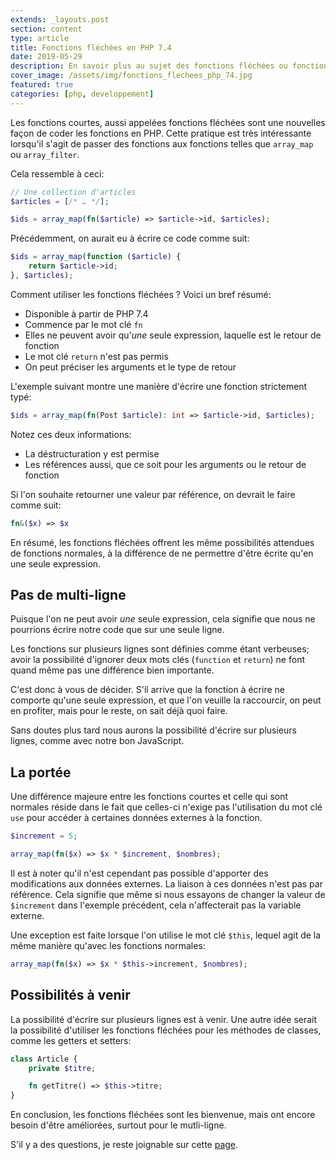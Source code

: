 ```yaml
---
extends: _layouts.post
section: content
type: article
title: Fonctions fléchées en PHP 7.4
date: 2019-05-29
description: En savoir plus au sujet des fonctions fléchées ou fonctions courtes, fonctionnalité à venir
cover_image: /assets/img/fonctions_flechees_php_74.jpg
featured: true
categories: [php, developpement]
---
```


Les fonctions courtes, aussi appelées fonctions fléchées sont une nouvelles façon de coder les fonctions en PHP. Cette pratique est très intéressante lorsqu'il s'agit de passer des fonctions aux fonctions telles que  `array_map`  ou  `array_filter`.

Cela ressemble à ceci:

```php
// Une collection d'articles
$articles = [/* … */];

$ids = array_map(fn($article) => $article->id, $articles);
```

Précédemment, on aurait eu à écrire ce code comme suit:

```php
$ids = array_map(function ($article) {
    return $article->id;
}, $articles);
```

Comment utiliser les fonctions fléchées ? Voici un bref résumé:

-   Disponible à partir de PHP 7.4
-   Commence par le mot clé `fn`
-   Elles ne peuvent avoir qu'_une_ seule expression, laquelle est le retour de fonction
-   Le mot clé `return` n'est pas permis
-   On peut préciser les arguments et le type de retour

L'exemple suivant montre une manière d'écrire une fonction strictement typé:

```php
$ids = array_map(fn(Post $article): int => $article->id, $articles);
```

Notez ces deux informations:

-   La déstructuration y est permise
-   Les références aussi, que ce soit pour les arguments ou le retour de fonction

Si l'on souhaite retourner une valeur par référence, on devrait le faire comme suit:

```php
fn&($x) => $x
```

En résumé, les fonctions fléchées offrent les même possibilités attendues de fonctions normales, à la différence de ne permettre d'être écrite qu'en une seule expression.

## Pas de multi-ligne

Puisque l'on ne peut avoir _une_ seule expression, cela signifie que nous ne pourrions écrire notre code que sur une seule ligne.

Les fonctions sur plusieurs lignes sont définies comme étant verbeuses; avoir la possibilité d'ignorer deux mots clés (`function` et `return`) ne font quand même pas une différence bien importante.

C'est donc à vous de décider. S'il arrive que la fonction à écrire ne comporte qu'une seule expression, et que l'on veuille la raccourcir, on peut en profiter, mais pour le reste, on sait déjà quoi faire.

Sans doutes plus tard nous aurons la possibilité d'écrire sur plusieurs lignes, comme avec notre bon JavaScript.

## La portée

Une différence majeure entre les fonctions courtes et celle qui sont normales réside dans le fait que celles-ci n'exige pas l'utilisation du mot clé `use` pour accéder à certaines données externes à la fonction.

```php
$increment = 5;

array_map(fn($x) => $x * $increment, $nombres);
```

Il est à noter qu'il n'est cependant pas possible d'apporter des modifications aux données externes. La liaison à ces données n'est pas par référence. Cela signifie que même si nous essayons de changer la valeur de `$increment` dans l'exemple précédent, cela n'affecterait pas la variable externe.

Une exception est faite lorsque l'on utilise le mot clé  `$this`, lequel agit de la même manière qu'avec les fonctions normales:

```php
array_map(fn($x) => $x * $this->increment, $nombres);
```

## Possibilités à venir

La possibilité d'écrire sur plusieurs lignes est à venir. Une autre idée serait la possibilité d'utiliser les fonctions fléchées pour les méthodes de classes, comme les getters et setters:

```php
class Article {
    private $titre;

    fn getTitre() => $this->titre;
}
```

En conclusion, les fonctions fléchées sont les bienvenue, mais ont encore besoin d'être améliorées, surtout pour le mutli-ligne.

S'il y a des questions, je reste joignable sur cette [page](/contact/).

